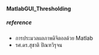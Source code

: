 #### MatlabGUI_Thresholding

##### reference

- การประมวลผลภาพดิจิตอลด้วย Matlab
- รศ.ดร.สุชาติ ปิณฑวิรุจน